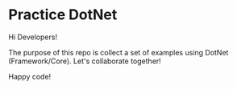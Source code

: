 # Practice DotNet
Hi Developers!

The purpose  of this repo is collect a set of examples using DotNet (Framework/Core). Let's collaborate together!

Happy code!

